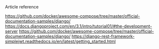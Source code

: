 Article reference

https://github.com/docker/awesome-compose/tree/master/official-documentation-samples/django/
https://docs.djangoproject.com/en/3.1/intro/tutorial01/#the-development-server
https://github.com/docker/awesome-compose/tree/master/official-documentation-samples/django/
https://django-rest-framework-simplejwt.readthedocs.io/en/latest/getting_started.html
